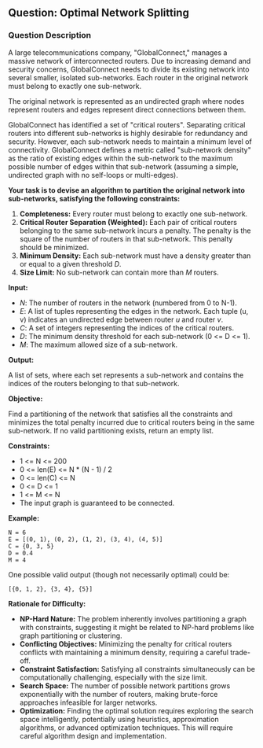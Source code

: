 ## Question: Optimal Network Splitting

### Question Description

A large telecommunications company, "GlobalConnect," manages a massive network of interconnected routers. Due to increasing demand and security concerns, GlobalConnect needs to divide its existing network into several smaller, isolated sub-networks. Each router in the original network must belong to exactly one sub-network.

The original network is represented as an undirected graph where nodes represent routers and edges represent direct connections between them.

GlobalConnect has identified a set of "critical routers". Separating critical routers into different sub-networks is highly desirable for redundancy and security. However, each sub-network needs to maintain a minimum level of connectivity. GlobalConnect defines a metric called "sub-network density" as the ratio of existing edges within the sub-network to the maximum possible number of edges within that sub-network (assuming a simple, undirected graph with no self-loops or multi-edges).

**Your task is to devise an algorithm to partition the original network into sub-networks, satisfying the following constraints:**

1.  **Completeness:** Every router must belong to exactly one sub-network.
2.  **Critical Router Separation (Weighted):** Each pair of critical routers belonging to the same sub-network incurs a penalty. The penalty is the square of the number of routers in that sub-network. This penalty should be minimized.
3.  **Minimum Density:** Each sub-network must have a density greater than or equal to a given threshold *D*.
4.  **Size Limit:** No sub-network can contain more than *M* routers.

**Input:**

*   *N*: The number of routers in the network (numbered from 0 to N-1).
*   *E*: A list of tuples representing the edges in the network. Each tuple (u, v) indicates an undirected edge between router *u* and router *v*.
*   *C*: A set of integers representing the indices of the critical routers.
*   *D*: The minimum density threshold for each sub-network (0 <= D <= 1).
*   *M*: The maximum allowed size of a sub-network.

**Output:**

A list of sets, where each set represents a sub-network and contains the indices of the routers belonging to that sub-network.

**Objective:**

Find a partitioning of the network that satisfies all the constraints and minimizes the total penalty incurred due to critical routers being in the same sub-network. If no valid partitioning exists, return an empty list.

**Constraints:**

*   1 <= N <= 200
*   0 <= len(E) <= N * (N - 1) / 2
*   0 <= len(C) <= N
*   0 <= D <= 1
*   1 <= M <= N
*   The input graph is guaranteed to be connected.

**Example:**

```
N = 6
E = [(0, 1), (0, 2), (1, 2), (3, 4), (4, 5)]
C = {0, 3, 5}
D = 0.4
M = 4

```

One possible valid output (though not necessarily optimal) could be:

```
[{0, 1, 2}, {3, 4}, {5}]
```

**Rationale for Difficulty:**

*   **NP-Hard Nature:** The problem inherently involves partitioning a graph with constraints, suggesting it might be related to NP-hard problems like graph partitioning or clustering.
*   **Conflicting Objectives:** Minimizing the penalty for critical routers conflicts with maintaining a minimum density, requiring a careful trade-off.
*   **Constraint Satisfaction:** Satisfying all constraints simultaneously can be computationally challenging, especially with the size limit.
*   **Search Space:** The number of possible network partitions grows exponentially with the number of routers, making brute-force approaches infeasible for larger networks.
*   **Optimization:** Finding the optimal solution requires exploring the search space intelligently, potentially using heuristics, approximation algorithms, or advanced optimization techniques. This will require careful algorithm design and implementation.
